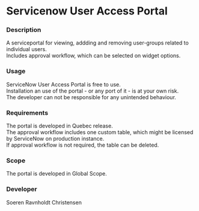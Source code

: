# Servicenow User Access Portal
### Description
A serviceportal for viewing, addding and removing user-groups related to individual users.  
Includes approval workflow, which can be selected on widget options.
### Usage
ServiceNow User Access Portal is free to use.  
Installation an use of the portal - or any port of it - is at your own risk.  
The developer can not be responsible for any unintended behaviour.

### Requirements
The portal is developed in Quebec release.  
The approval workflow includes one custom table, which might be licensed by ServiceNow on production instance.  
If approval workflow is not required, the table can be deleted.

### Scope
The portal is developed in Global Scope.

### Developer
Soeren Ravnholdt Christensen
